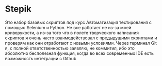 # Stepik
Это набор базовых скриптов под курс Автоматизация тестирования с помощью Selenium и Python. Не все работает не из-за моей криворукости, а из-за того что в полете творческого написания скриптов я очень часто взаимодействовал с предыдущими скриптами и проверям как они отработают с новыми условиями.
Через терминал Git я, с полной ответственностью заявляю, не коммитил, ибо это абсолютно бесполезная функция, когда во всех современных IDE есть возможность интеграции с Github.
